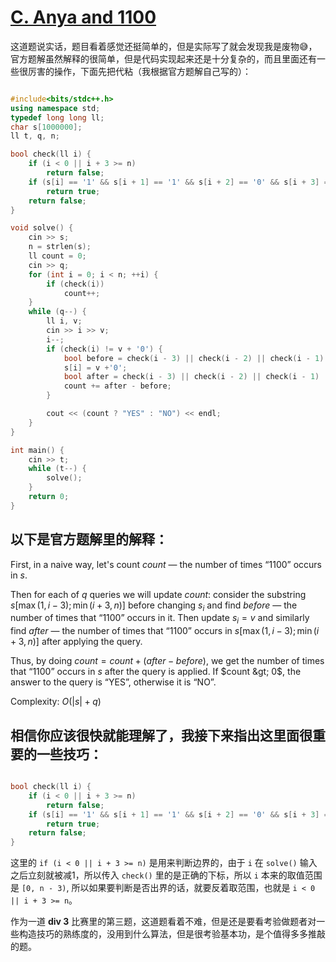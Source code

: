 # [C. Anya and 1100](https://codeforces.com/contest/2036/problem/C)

这道题说实话，题目看着感觉还挺简单的，但是实际写了就会发现我是废物😅，官方题解虽然解释的很简单，但是代码实现起来还是十分复杂的，而且里面还有一些很厉害的操作，下面先把代粘（我根据官方题解自己写的）：

```cpp

#include<bits/stdc++.h>
using namespace std;
typedef long long ll;
char s[1000000];
ll t, q, n;

bool check(ll i) {
    if (i < 0 || i + 3 >= n)
        return false;
    if (s[i] == '1' && s[i + 1] == '1' && s[i + 2] == '0' && s[i + 3] == '0')
        return true;
    return false;
}

void solve() {
    cin >> s;
    n = strlen(s);
    ll count = 0;
    cin >> q;
    for (int i = 0; i < n; ++i) {
        if (check(i))
            count++;
    }
    while (q--) {
        ll i, v;
        cin >> i >> v;
        i--;
        if (check(i) != v + '0') {
            bool before = check(i - 3) || check(i - 2) || check(i - 1) || check(i);
            s[i] = v +'0';
            bool after = check(i - 3) || check(i - 2) || check(i - 1) || check(i);
            count += after - before;
        }

        cout << (count ? "YES" : "NO") << endl;
    }
}

int main() {
    cin >> t;
    while (t--) {
        solve();
    }
    return 0;
}
```

## 以下是官方题解里的解释：

First, in a naive way, let's count $count$ — the number of times “1100” occurs in $s$.

Then for each of $q$ queries we will update $count$: consider the substring $s[\max(1, i - 3); \min(i + 3, n)]$ before changing $s_i$ and find $before$ — the number of times that “1100” occurs in it. Then update $s_i = v$ and similarly find $after$ — the number of times that “1100” occurs in $s[\max(1, i - 3); \min(i + 3, n)]$ after applying the query.

Thus, by doing $count = count + (after - before)$, we get the number of times that “1100” occurs in $s$ after the query is applied. If $count &gt; 0$, the answer to the query is “YES”, otherwise it is “NO”.

Complexity: $O(|s| + q)$

## 相信你应该很快就能理解了，我接下来指出这里面很重要的一些技巧：

```cpp

bool check(ll i) {
    if (i < 0 || i + 3 >= n)
        return false;
    if (s[i] == '1' && s[i + 1] == '1' && s[i + 2] == '0' && s[i + 3] == '0')
        return true;
    return false;
}
```
这里的 `if (i < 0 || i + 3 >= n)` 是用来判断边界的，由于 `i` 在 `solve()` 输入之后立刻就被减1，所以传入 `check()` 里的是正确的下标，所以 `i` 本来的取值范围是 `[0, n - 3)`,
所以如果要判断是否出界的话，就要反着取范围，也就是 `i < 0 || i + 3 >= n`。

作为一道 **div 3** 比赛里的第三题，这道题看着不难，但是还是要看考验做题者对一些构造技巧的熟练度的，没用到什么算法，但是很考验基本功，是个值得多多推敲的题。
